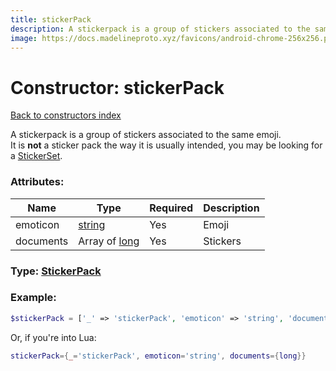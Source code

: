 ```yaml
---
title: stickerPack
description: A stickerpack is a group of stickers associated to the same emoji.  
image: https://docs.madelineproto.xyz/favicons/android-chrome-256x256.png
---
```

# Constructor: stickerPack  
[Back to constructors index](index.md)



A stickerpack is a group of stickers associated to the same emoji.  
It is **not** a sticker pack the way it is usually intended, you may be looking for a [StickerSet](../types/StickerSet.md).

### Attributes:

| Name     |    Type       | Required | Description |
|----------|---------------|----------|-------------|
|emoticon|[string](../types/string.md) | Yes|Emoji|
|documents|Array of [long](../types/long.md) | Yes|Stickers|



### Type: [StickerPack](../types/StickerPack.md)


### Example:

```php
$stickerPack = ['_' => 'stickerPack', 'emoticon' => 'string', 'documents' => [long, long]];
```  


Or, if you're into Lua:

```lua
stickerPack={_='stickerPack', emoticon='string', documents={long}}

```



